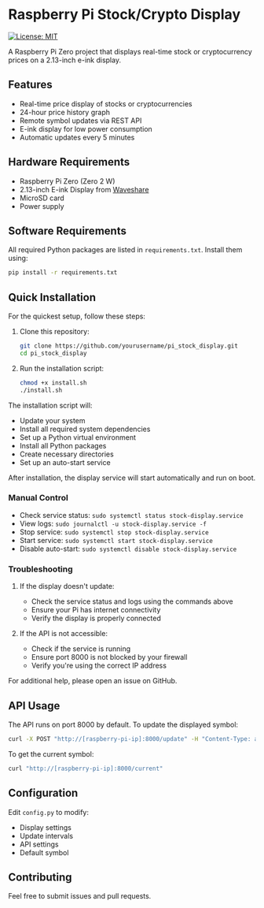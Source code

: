 # Raspberry Pi Stock/Crypto Display

[![License: MIT](https://img.shields.io/badge/License-MIT-yellow.svg)](https://opensource.org/licenses/MIT)

A Raspberry Pi Zero project that displays real-time stock or cryptocurrency prices on a 2.13-inch e-ink display.

## Features

- Real-time price display of stocks or cryptocurrencies
- 24-hour price history graph
- Remote symbol updates via REST API
- E-ink display for low power consumption
- Automatic updates every 5 minutes

## Hardware Requirements

- Raspberry Pi Zero (Zero 2 W)
- 2.13-inch E-ink Display from [Waveshare](https://www.waveshare.com/catalogsearch/result/?q=2.13)
- MicroSD card
- Power supply

## Software Requirements

All required Python packages are listed in `requirements.txt`. Install them using:

```bash
pip install -r requirements.txt
```

## Quick Installation

For the quickest setup, follow these steps:

1. Clone this repository:
   ```bash
   git clone https://github.com/yourusername/pi_stock_display.git
   cd pi_stock_display
   ```

2. Run the installation script:
   ```bash
   chmod +x install.sh
   ./install.sh
   ```

The installation script will:
- Update your system
- Install all required system dependencies
- Set up a Python virtual environment
- Install all Python packages
- Create necessary directories
- Set up an auto-start service

After installation, the display service will start automatically and run on boot.

### Manual Control

- Check service status: `sudo systemctl status stock-display.service`
- View logs: `sudo journalctl -u stock-display.service -f`
- Stop service: `sudo systemctl stop stock-display.service`
- Start service: `sudo systemctl start stock-display.service`
- Disable auto-start: `sudo systemctl disable stock-display.service`

### Troubleshooting

1. If the display doesn't update:
   - Check the service status and logs using the commands above
   - Ensure your Pi has internet connectivity
   - Verify the display is properly connected

2. If the API is not accessible:
   - Check if the service is running
   - Ensure port 8000 is not blocked by your firewall
   - Verify you're using the correct IP address

For additional help, please open an issue on GitHub.


## API Usage

The API runs on port 8000 by default. To update the displayed symbol:

```bash
curl -X POST "http://[raspberry-pi-ip]:8000/update" -H "Content-Type: application/json" -d '{"symbol": "AAPL"}'
```

To get the current symbol:

```bash
curl "http://[raspberry-pi-ip]:8000/current"
```

## Configuration

Edit `config.py` to modify:
- Display settings
- Update intervals
- API settings
- Default symbol

## Contributing

Feel free to submit issues and pull requests.
